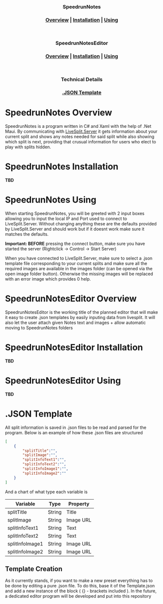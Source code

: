 
<div align="center">

### SpeedrunNotes
### [Overview](#speedrunnotes-overview) | [Installation](#speedrunnotes-installation) | [Using](#speedrunnotes-using)

<br>

### SpeedrunNotesEditor
### [Overview](#speedrunnoteseditor-overview) | [Installation](#speedrunnoteseditor-installation) | [Using](#speedrunnoteseditor-using)

<br>

### Technical Details
### [.JSON Template](#json-template)

</div>

# SpeedrunNotes Overview
SpeedrunNotes is a program written in C# and Xaml with the help of .Net Maui. By communicating with [LiveSplit.Server](https://github.com/LiveSplit/LiveSplit.Server) it gets information about your current split and shows any notes
needed for said split while also showing which split is next, providing that crusual information for users who elect to play with splits hidden.

# SpeedrunNotes Installation
**TBD**

# SpeedrunNotes Using
When starting SpeedrunNotes, you will be greeted with 2 input boxes allowing you to input the local IP and Port used to connect to LiveSplit.Server. Without changing anything these are the defaults provided by LiveSplit.Server and 
should work but if it doesnt work make sure it matches the defaults.

**Important: BEFORE** pressing the connect button, make sure you have started the server (Rightclick -> Control -> Start Server)

When you have connected to LiveSplit.Server, make sure to select a .json template file corresponding to your current splits and make sure all the required images are available in the images folder (can be opened via the open image folder button).
Otherwise the missing images will be replaced with an error image which provides 0 help.

# SpeedrunNotesEditor Overview
SpeedrunNotesEditor is the working title of the planned editor that will make it easy to create .json templates by easily inputing data from livesplit. It will also let the user attach given Notes text and images + allow automatic moving
to SpeedrunNotes folders

# SpeedrunNotesEditor Installation
**TBD**

# SpeedrunNotesEditor Using
**TBD**

# .JSON Template
All split information is saved in .json files to be read and parsed for the program.
Below is an example of how these .json files are structured

```json
[
    {
        "splitTitle":"",
        "splitImage":"",
        "splitInfoText1":"",
        "splitInfoText2":"",
        "splitInfoImage1":"",
        "splitInfoImage2":""
    }
]
```
And a chart of what type each variable is

| Variable        | Type   | Property  |
| --------------- | ------ | --------- |
| splitTitle      | String | Title     |
| splitImage      | String | Image URL |
| splitInfoText1  | String | Text      |
| splitInfoText2  | String | Text      |
| splitInfoImage1 | String | Image URL |
| splitInfoImage2 | String | Image URL |

## Template Creation
As it currently stands, if you want to make a new preset everything has to be done by editing a pure .json file. To do this, base it of the Template.json and add a new instance of the block ( {} - brackets included ).
In the future, a dedicated editor program will be developed and put into this repository


